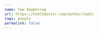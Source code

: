 ```yaml
---
name: Том Лидбеттер
url: https://html5doctor.com/author/toml/
tags: people
permalink: false
---
```

